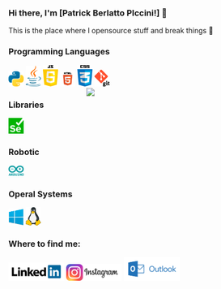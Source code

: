 ### Hi there, I'm [Patrick Berlatto PIccini!] 👋

This is the place where I opensource stuff and break things 🤣

### Programming Languages

<img src = 'https://github.com/PatrickPiccini/PatrickPiccini/blob/main/Python.png' width='30'/> <img src = 'https://github.com/PatrickPiccini/PatrickPiccini/blob/main/Java.png' width='30'/> <img src = 'https://github.com/PatrickPiccini/PatrickPiccini/blob/main/JavaScript.png' width='30'/> <img src = 'https://github.com/PatrickPiccini/PatrickPiccini/blob/main/Html5.png' width='30'/> <img src = 'https://github.com/PatrickPiccini/PatrickPiccini/blob/main/Css3.png' width='30'/> <img src = 'https://github.com/PatrickPiccini/PatrickPiccini/blob/main/Git.png' width='30'/> 
<img width="350" align="right" src='https://github-readme-stats.vercel.app/api/top-langs/?username=PatrickPiccini&'/>

### Libraries

<img src = 'https://github.com/PatrickPiccini/PatrickPiccini/blob/main/Selenium.png' width='30'/>

### Robotic

<img src = 'https://github.com/PatrickPiccini/PatrickPiccini/blob/main/Arduino.png' width='30'/>

### Operal Systems

<img src = 'https://github.com/PatrickPiccini/PatrickPiccini/blob/main/Windows.png' width='30'/> <img src = 'https://github.com/PatrickPiccini/PatrickPiccini/blob/main/Linux.png' width='30'/>

<h3>Where to find me:</h3>

<a href="https://www.linkedin.com/in/patrick-berlatto-piccini-8414a91a7/"><img src="https://github.com/PatrickPiccini/PatrickPiccini/blob/main/Redes/linkedin.png" alt="linkedin" width='110'></a>
<a href="https://www.instagram.com/patrickpiccini/?hl=pt-br"><img src="https://github.com/PatrickPiccini/PatrickPiccini/blob/main/Redes/instagram.png" alt="instagram" width='110'></a>
<a href="patrickbpiccini@hotmail.com"><img src="https://github.com/PatrickPiccini/PatrickPiccini/blob/main/Redes/Hotmail.png" alt="Hotmail" width='110'></a>

